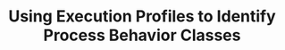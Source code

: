 ---
title: "Using Execution Profiles to Identify Process Behavior Classes"
collection: publications
permalink: /publication/2020-process-prediction
venue: 'Proceedings of the IEEE International Symposium on Networks, Computers and Communications.'
link: 'https://ieeexplore.ieee.org/document/9297303'
citation: 'Arnav Bhandari, Katherine Juarez, Errin W. Fulp. (2020). &quot;Using Execution Profiles to Identify Process Behavior Classes..&quot; <i>Proceedings of the IEEE International Symposium on Networks, Computers and Communications</i>.'
---